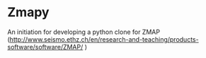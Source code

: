 # Zmapy
An initiation for developing a python clone for ZMAP (http://www.seismo.ethz.ch/en/research-and-teaching/products-software/software/ZMAP/ )
